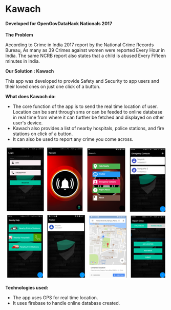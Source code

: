 # Kawach
#### Developed for OpenGovDataHack Nationals 2017 

**The Problem**

According to Crime in India 2017 report by the National Crime Records Bureau, As many as 39 Crimes against women were reported Every Hour in India.
The same NCRB report also states that a child is abused Every Fifteen minutes in India.

**Our Solution : Kawach**

This app was developed to provide Safety and Security to app users and their loved ones on just one click of a button.

**What does Kawach do:**

* The core function of the app is to send the real time location of user. Location can be sent through sms or can be feeded to online database in real time from where it can further be fetched and displayed on other user's device.
* Kawach also provides a list of nearby hospitals, police stations, and fire stations on click of a button.
* It can also be used to report any crime you come across.

![Screenshot](images/1.png)
![Screenshot](images/2.png)

**Technologies used:**

* The app uses GPS for real time location. 
* It uses firebase to handle online database created.


